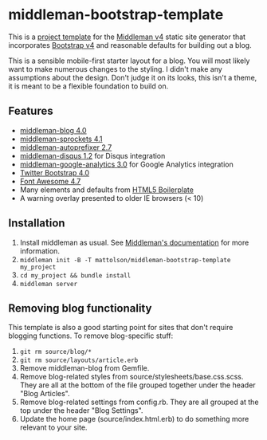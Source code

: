 # middleman-bootstrap-template
This is a [project template](https://middlemanapp.com/advanced/project-templates/) for the [Middleman v4](http://middlemanapp.com/)
static site generator that incorporates [Bootstrap v4](https://getbootstrap.com) and reasonable defaults for building out a blog.

This is a sensible mobile-first starter layout for a blog. You will most likely want to make numerous changes to the styling.
I didn't make any assumptions about the design. Don't judge it on its looks, this isn't a theme, it is meant to be a flexible
foundation to build on.

## Features

* [middleman-blog 4.0](https://github.com/middleman/middleman-blog)
* [middleman-sprockets 4.1](https://github.com/middleman/middleman-sprockets)
* [middleman-autoprefixer 2.7](https://github.com/middleman/middleman-autoprefixer)
* [middleman-disqus 1.2](https://github.com/simonrice/middleman-disqus) for Disqus integration
* [middleman-google-analytics 3.0](https://github.com/danielbayerlein/middleman-google-analytics) for Google Analytics integration
* [Twitter Bootstrap 4.0](http://foundation.zurb.com/)
* [Font Awesome 4.7](http://fontawesome.io/)
* Many elements and defaults from [HTML5 Boilerplate](http://html5boilerplate.com/)
* A warning overlay presented to older IE browsers (< 10)

## Installation

1. Install middleman as usual. See [Middleman's documentation](https://middlemanapp.com/basics/install/) for more information.
2. `middleman init -B -T mattolson/middleman-bootstrap-template my_project`
3. `cd my_project && bundle install`
4. `middleman server`

## Removing blog functionality

This template is also a good starting point for sites that don't require blogging functions. To remove blog-specific stuff:

1. `git rm source/blog/*`
2. `git rm source/layouts/article.erb`
3. Remove middleman-blog from Gemfile.
4. Remove blog-related styles from source/stylesheets/base.css.scss. They are all at the bottom of the file grouped together under the header "Blog Articles".
5. Remove blog-related settings from config.rb. They are all grouped at the top under the header "Blog Settings".
6. Update the home page (source/index.html.erb) to do something more relevant to your site.
